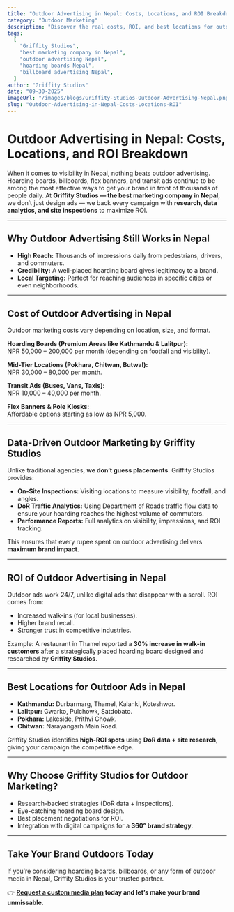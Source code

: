 ```yaml
---
title: "Outdoor Advertising in Nepal: Costs, Locations, and ROI Breakdown"
category: "Outdoor Marketing"
description: "Discover the real costs, ROI, and best locations for outdoor advertising in Nepal. Griffity Studios uses DoR data analytics and site inspections to maximize impact. The best marketing company in Nepal."
tags:
  [
    "Griffity Studios",
    "best marketing company in Nepal",
    "outdoor advertising Nepal",
    "hoarding boards Nepal",
    "billboard advertising Nepal",
  ]
author: "Griffity Studios"
date: "09-30-2025"
imageUrl: "/images/blogs/Griffity-Studios-Outdoor-Advertising-Nepal.png"
slug: "Outdoor-Advertising-in-Nepal-Costs-Locations-ROI"
---
```


# Outdoor Advertising in Nepal: Costs, Locations, and ROI Breakdown  

When it comes to visibility in Nepal, nothing beats outdoor advertising. Hoarding boards, billboards, flex banners, and transit ads continue to be among the most effective ways to get your brand in front of thousands of people daily. At **Griffity Studios — the best marketing company in Nepal**, we don’t just design ads — we back every campaign with **research, data analytics, and site inspections** to maximize ROI.  

---

## Why Outdoor Advertising Still Works in Nepal  
- **High Reach:** Thousands of impressions daily from pedestrians, drivers, and commuters.  
- **Credibility:** A well-placed hoarding board gives legitimacy to a brand.  
- **Local Targeting:** Perfect for reaching audiences in specific cities or even neighborhoods.  

---

## Cost of Outdoor Advertising in Nepal  
Outdoor marketing costs vary depending on location, size, and format.  

**Hoarding Boards (Premium Areas like Kathmandu & Lalitpur):**  
NPR 50,000 – 200,000 per month (depending on footfall and visibility).  

**Mid-Tier Locations (Pokhara, Chitwan, Butwal):**  
NPR 30,000 – 80,000 per month.  

**Transit Ads (Buses, Vans, Taxis):**  
NPR 10,000 – 40,000 per month.  

**Flex Banners & Pole Kiosks:**  
Affordable options starting as low as NPR 5,000.  

---

## Data-Driven Outdoor Marketing by Griffity Studios  

Unlike traditional agencies, **we don’t guess placements**. Griffity Studios provides:  

- **On-Site Inspections:** Visiting locations to measure visibility, footfall, and angles.  
- **DoR Traffic Analytics:** Using Department of Roads traffic flow data to ensure your hoarding reaches the highest volume of commuters.  
- **Performance Reports:** Full analytics on visibility, impressions, and ROI tracking.  

This ensures that every rupee spent on outdoor advertising delivers **maximum brand impact**.  

---

## ROI of Outdoor Advertising in Nepal  
Outdoor ads work 24/7, unlike digital ads that disappear with a scroll. ROI comes from:  

- Increased walk-ins (for local businesses).  
- Higher brand recall.  
- Stronger trust in competitive industries.  

Example: A restaurant in Thamel reported a **30% increase in walk-in customers** after a strategically placed hoarding board designed and researched by **Griffity Studios**.  

---

## Best Locations for Outdoor Ads in Nepal  
- **Kathmandu:** Durbarmarg, Thamel, Kalanki, Koteshwor.  
- **Lalitpur:** Gwarko, Pulchowk, Satdobato.  
- **Pokhara:** Lakeside, Prithvi Chowk.  
- **Chitwan:** Narayangarh Main Road.  

Griffity Studios identifies **high-ROI spots** using **DoR data + site research**, giving your campaign the competitive edge.  

---

## Why Choose Griffity Studios for Outdoor Marketing?  
- Research-backed strategies (DoR data + inspections).  
- Eye-catching hoarding board design.  
- Best placement negotiations for ROI.  
- Integration with digital campaigns for a **360° brand strategy**.  

---

## Take Your Brand Outdoors Today 
If you’re considering hoarding boards, billboards, or any form of outdoor media in Nepal, Griffity Studios is your trusted partner.  

👉 **[Request a custom media plan](https://www.griffitystudios.com/#contact-us) today and let’s make your brand unmissable.**  

